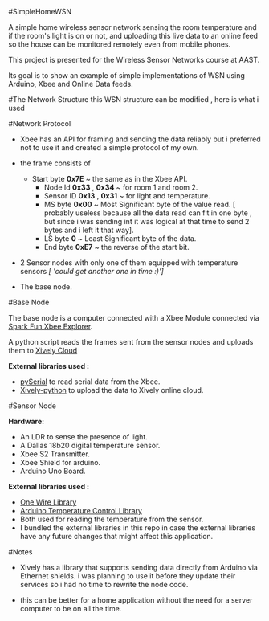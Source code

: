 #SimpleHomeWSN

A simple home wireless sensor network sensing the room temperature and if the room's light is on or not, and uploading this live data to an online feed so the house can be monitored remotely even from mobile phones.

This project is presented for the Wireless Sensor Networks course at AAST.

Its goal is to show an example of simple implementations of WSN using Arduino, Xbee and Online Data feeds.


#The Network Structure
this WSN structure can be modified , here is what i used 

#Network Protocol

* Xbee has an API for framing and sending the data reliably but i preferred not to use it and created a simple protocol of my own.

* the frame consists of 

  * Start byte **0x7E** ~ the same as in the Xbee API.
	* Node Id **0x33** , **0x34** ~ for room 1 and room 2.
	* Sensor ID **0x13** , **0x31** ~ for light and temperature.
	* MS byte **0x00** ~ Most Significant byte of the value read. [ probably useless because all the data read can fit in one byte , but since i was sending int it was logical at that time to send 2 bytes and i left it that way].
	* LS byte **0** ~  Least Significant byte of the data.
	* End byte   **0xE7** ~ the reverse of the start bit.
	


* 2 Sensor nodes with only one of them equipped with temperature sensors *[ 'could get another one in time :)']*
* The base node.

#Base Node

The base node is a computer connected with a  Xbee Module connected via [Spark Fun Xbee Explorer][3].


A python script reads the frames sent from the sensor nodes and uploads them to [Xively Cloud][4]

**External libraries used :**

* [pySerial][5] to read serial data from the Xbee.
* [Xively-python][6] to upload the data to Xively online cloud.




#Sensor Node

**Hardware:**

* An LDR to sense the presence of light.
* A Dallas 18b20 digital temperature sensor.
* Xbee S2 Transmitter.
* Xbee Shield for arduino.
* Arduino Uno Board.



**External libraries used :**

* [One Wire Library][1] 
* [Arduino Temperature Control Library][2] 
* Both used for reading the temperature from the sensor.
* I bundled the external libraries in this repo in case the external libraries have any future changes that might affect this application.


#Notes

* Xively has a library that supports sending data directly from Arduino via Ethernet shields. i was planning to use it before they update their services so i had no time to rewrite the node code. 

* this can be better for a home application without the need for a server computer to be on all the time.





  [1]: http://www.pjrc.com/teensy/td_libs_OneWire.html
  [2]: https://github.com/milesburton/Arduino-Temperature-Control-Library
  [3]: https://www.sparkfun.com/products/8687
  [4]: https://xively.com
  [5]: http://pyserial.sourceforge.net/
  [6]: https://github.com/xively/xively-python
